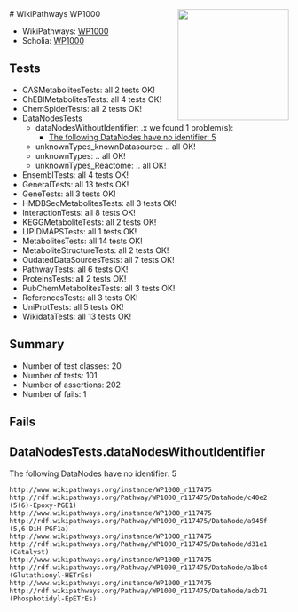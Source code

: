 <img style="float: right; width: 200px" src="https://upload.wikimedia.org/wikipedia/commons/thumb/8/83/Wplogo_with_text_500.png/640px-Wplogo_with_text_500.png" />
# WikiPathways WP1000

* WikiPathways: [WP1000](https://new.wikipathways.org/pathways/WP1000)
* Scholia: [WP1000](https://scholia.toolforge.org/wikipathways/WP1000)
## Tests
* CASMetabolitesTests: all 2 tests OK!
* ChEBIMetabolitesTests: all 4 tests OK!
* ChemSpiderTests: all 2 tests OK!
* DataNodesTests
    * dataNodesWithoutIdentifier: .x we found 1 problem(s):
        * [The following DataNodes have no identifier: 5](#d2d32fa4)
    * unknownTypes_knownDatasource: .. all OK!
    * unknownTypes: .. all OK!
    * unknownTypes_Reactome: .. all OK!
* EnsemblTests: all 4 tests OK!
* GeneralTests: all 13 tests OK!
* GeneTests: all 3 tests OK!
* HMDBSecMetabolitesTests: all 3 tests OK!
* InteractionTests: all 8 tests OK!
* KEGGMetaboliteTests: all 2 tests OK!
* LIPIDMAPSTests: all 1 tests OK!
* MetabolitesTests: all 14 tests OK!
* MetaboliteStructureTests: all 2 tests OK!
* OudatedDataSourcesTests: all 7 tests OK!
* PathwayTests: all 6 tests OK!
* ProteinsTests: all 2 tests OK!
* PubChemMetabolitesTests: all 3 tests OK!
* ReferencesTests: all 3 tests OK!
* UniProtTests: all 5 tests OK!
* WikidataTests: all 13 tests OK!


## Summary

* Number of test classes: 20
* Number of tests: 101
* Number of assertions: 202
* Number of fails: 1

## Fails

<a name="d2d32fa4" />

## DataNodesTests.dataNodesWithoutIdentifier

The following DataNodes have no identifier: 5
```
http://www.wikipathways.org/instance/WP1000_r117475 http://rdf.wikipathways.org/Pathway/WP1000_r117475/DataNode/c40e2 (5(6)-Epoxy-PGE1)
http://www.wikipathways.org/instance/WP1000_r117475 http://rdf.wikipathways.org/Pathway/WP1000_r117475/DataNode/a945f (5,6-DiH-PGF1a)
http://www.wikipathways.org/instance/WP1000_r117475 http://rdf.wikipathways.org/Pathway/WP1000_r117475/DataNode/d31e1 (Catalyst)
http://www.wikipathways.org/instance/WP1000_r117475 http://rdf.wikipathways.org/Pathway/WP1000_r117475/DataNode/a1bc4 (Glutathionyl-HETrEs)
http://www.wikipathways.org/instance/WP1000_r117475 http://rdf.wikipathways.org/Pathway/WP1000_r117475/DataNode/acb71 (Phosphotidyl-EpETrEs)
```


